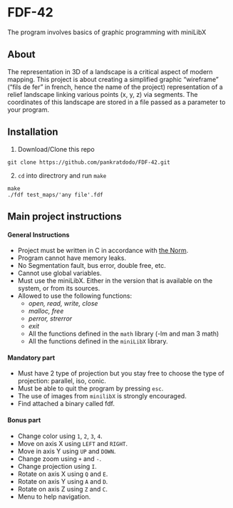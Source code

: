 # FDF-42
The program involves basics of graphic programming with miniLibX

## About
The representation in 3D of a landscape is a critical aspect of modern mapping. This project is about creating a simplified graphic “wireframe” (“fils de fer” in french,
hence the name of the project) representation of a relief landscape linking various points (x, y, z) via segments. The coordinates of this landscape are stored in a file passed as a parameter to your program.

## Installation
1. Download/Clone this repo
```
git clone https://github.com/pankratdodo/FDF-42.git
```
2. `cd` into directrory and run `make`
```
make
./fdf test_maps/'any file'.fdf
```

## Main project instructions
#### General Instructions
- Project must be written in C in accordance with [the Norm](https://github.com/R4meau/minishell/blob/master/norme.en.pdf).
- Program cannot have memory leaks.
- No Segmentation fault, bus error, double free, etc.
- Cannot use global variables.
- Must use the miniLibX. Either in the version that is available on the system, or from its sources.
- Allowed to use the following functions:
  - *open, read, write, close*
  - *malloc, free*
  - *perror, strerror*
  - *exit*
  - All the functions defined in the `math` library (-lm and man 3 math)
  - All the functions defined in the `miniLibX` library.
  
#### Mandatory part
- Must have 2 type of projection but you stay free to choose the type of projection: parallel, iso, conic.
- Must be able to quit the program by pressing `esc`.
- The use of images from `minilibX` is strongly encouraged.
- Find attached a binary called fdf.

#### Bonus part
- Change color using `1`, `2`, `3`, `4`.
- Move on axis X using `LEFT` and `RIGHT`.
- Move in axis Y using `UP` and `DOWN`.
- Change zoom using `+` and `-`.
- Change projection using `I`.
- Rotate on axis X using `Q` and `E`.
- Rotate on axis Y using `A` and `D`.
- Rotate on axis Z using `Z` and `C`.
- Menu to help navigation.

